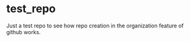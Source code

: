 # test_repo
Just a test repo to see how repo creation in the organization feature of github works. 
